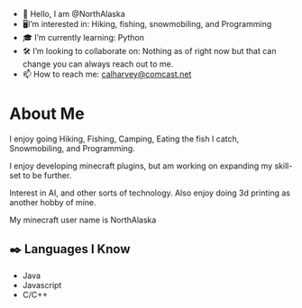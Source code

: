 - 👋 Hello, I am @NorthAlaska
- 🖥I’m interested in: Hiking, fishing, snowmobiling, and Programming
- 🎓 I’m currently learning: Python
- 🛠 I’m looking to collaborate on: Nothing as of right now but that can change you can always reach out to me. 
- 📫 How to reach me: calharvey@comcast.net


# About Me


I enjoy going Hiking, Fishing, Camping, Eating the fish I catch, Snowmobiling, and Programming. 

I enjoy developing minecraft plugins, but am working on expanding my skill-set to be further. 

Interest in AI, and other sorts of technology. Also enjoy doing 3d printing as another hobby of mine.

My minecraft user name is NorthAlaska


## ✒️ Languages I Know

- Java
- Javascript
- C/C++

